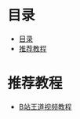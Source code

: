 # 目录
<!--ts-->
* [目录](#目录)
* [推荐教程](#推荐教程)

<!-- Added by: zwl, at: 2022年 2月15日 星期二 15时13分55秒 CST -->

<!--te-->
# 推荐教程

- [B站王道视频教程](https://www.bilibili.com/video/BV1YE411D7nH?from=search&seid=3708070542596072014&spm_id_from=333.337.0.0) 
